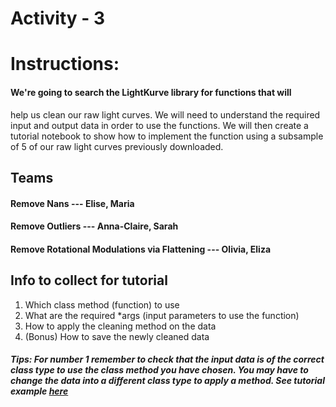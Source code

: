 # Activity - 3



# Instructions:
#### We're going to search the LightKurve library for functions that will 
help us clean our raw light curves. We will need to understand the 
required input and output data in order to use the functions. We will 
then create a tutorial notebook to show how to implement the function
using a subsample of 5 of our raw light curves previously downloaded.   


## Teams
#### Remove Nans --- Elise, Maria
#### Remove Outliers --- Anna-Claire, Sarah
#### Remove Rotational Modulations via Flattening --- Olivia, Eliza


## Info to collect for tutorial
1. Which class method (function) to use
2. What are the required *args (input parameters to use the function)
3. How to apply the cleaning method on the data
4. (Bonus) How to save the newly cleaned data



##### Tips: For number 1 remember to check that the input data is of the correct class type to use the class method you have chosen. You may have to change the data into a different class type to apply a method. See tutorial example [here](https://github.com/deerow22/EscapeEarth/blob/main/interns/Activities/Data/Activity_3.ipynb) 

